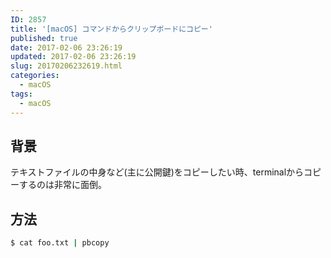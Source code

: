 ```yaml
---
ID: 2857
title: '[macOS] コマンドからクリップボードにコピー'
published: true
date: 2017-02-06 23:26:19
updated: 2017-02-06 23:26:19
slug: 20170206232619.html
categories:
  - macOS
tags:
  - macOS
---
```

<!--more-->

## 背景

テキストファイルの中身など(主に公開鍵)をコピーしたい時、terminalからコピーするのは非常に面倒。


## 方法

```bash
$ cat foo.txt | pbcopy
```